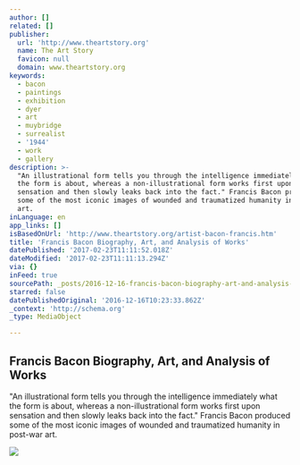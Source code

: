 ```yaml
---
author: []
related: []
publisher:
  url: 'http://www.theartstory.org'
  name: The Art Story
  favicon: null
  domain: www.theartstory.org
keywords:
  - bacon
  - paintings
  - exhibition
  - dyer
  - art
  - muybridge
  - surrealist
  - '1944'
  - work
  - gallery
description: >-
  "An illustrational form tells you through the intelligence immediately what
  the form is about, whereas a non-illustrational form works first upon
  sensation and then slowly leaks back into the fact." Francis Bacon produced
  some of the most iconic images of wounded and traumatized humanity in post-war
  art.
inLanguage: en
app_links: []
isBasedOnUrl: 'http://www.theartstory.org/artist-bacon-francis.htm'
title: 'Francis Bacon Biography, Art, and Analysis of Works'
datePublished: '2017-02-23T11:11:52.018Z'
dateModified: '2017-02-23T11:11:13.294Z'
via: {}
inFeed: true
sourcePath: _posts/2016-12-16-francis-bacon-biography-art-and-analysis-of-works.md
starred: false
datePublishedOriginal: '2016-12-16T10:23:33.862Z'
_context: 'http://schema.org'
_type: MediaObject

---
```

<article style=""><h1>Francis Bacon Biography, Art, and Analysis of Works</h1><p>"An illustrational form tells you through the intelligence immediately what the form is about, whereas a non-illustrational form works first upon sensation and then slowly leaks back into the fact." Francis Bacon produced some of the most iconic images of wounded and traumatized humanity in post-war art.</p><img src="http://www.theartstory.org/images20/new_design/share/share_bacon_francis.jpg" /></article>